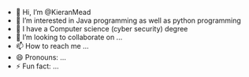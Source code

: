 - 👋 Hi, I’m @KieranMead
- 👀 I’m interested in Java programming as well as python programming
- 🌱 I have a Computer science (cyber security) degree
- 💞️ I’m looking to collaborate on ...
- 📫 How to reach me ...
- 😄 Pronouns: ...
- ⚡ Fun fact: ...

<!---
KieranMead/KieranMead is a ✨ special ✨ repository because its `README.md` (this file) appears on your GitHub profile.
You can click the Preview link to take a look at your changes.
--->
